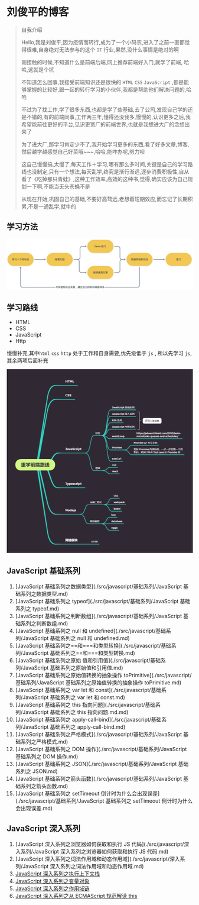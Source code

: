 # 刘俊平的博客

> 自我介绍
>
> Hello,我是刘俊平,因为疫情而转行,成为了一个小码农,进入了之前一直都觉得很难,自身绝对无法参与的这个 `IT` 行业,果然,没什么事情是绝对的啊
>
> 刚接触的时候,不知道什么是前端后端,网上推荐前端好入门,就学了前端, 哈哈,这就是个坑
>
> 不知道怎么回事,我接受前端知识还是很快的 `HTML` `CSS` `JavaScript` ,都是能够掌握的比较好,跟一起的转行学习的小伙伴,我都是帮助他们解决问题的,哈哈
>
> 不过为了找工作,学了很多东西,也都是学了些基础,去了公司,发现自己学的还是不错的,有的前端同事,工作两三年,懂得还没我多,慢慢的,认识更多之后,我希望能前往更好的平台,见识更宽广的前端世界,也就是我想进大厂的念想出来了
>
> 为了进大厂,那学习肯定少不了,我开始学习更多的东西,看了好多文章,博客,然后越学越感觉自己好菜哦~~~,哈哈,能咋办呢,努力呗
>
> 这自己慢慢搞,太慢了,每天工作＋学习,哪有那么多时间,关键是自己的学习路线也没制定,只有一个想法,每天乱学,终究是渐行渐远,逐步消费积极性,自从看了《吃掉那只青蛙》,这种工作效率,高效的这种书,觉得,确实应该为自己规划一下啊,不能当无头苍蝇不是
>
> 从现在开始,巩固自己的基础,不要好高骛远,老想着短期效应,而忘记了长期积累,不是一通乱学,就牛的

## 学习方法

![学习方法](./src/assets/image/学习方法.png)

## 学习路线

- HTML
- CSS
- JavaScript
- Http

慢慢补充,其中`html` `css` `http` 处于工作和自身需要,优先级低于 `js` , 所以先学习 `js`,其余两项后面补充

![重学前端路线](./src/assets/image/重学前端路线.png)

## JavaScript 基础系列

1. [JavaScript 基础系列之数据类型](./src/javascript/基础系列/JavaScript 基础系列之数据类型.md)
2. [JavaScript 基础系列之 typeof](./src/javascript/基础系列/JavaScript 基础系列之 typeof.md)
3. [JavaScript 基础系列之判断数组](./src/javascript/基础系列/JavaScript 基础系列之判断数组.md)
4. [JavaScript 基础系列之 null 和 undefined](./src/javascript/基础系列/JavaScript 基础系列之 null 和 undefined.md)
5. [JavaScript 基础系列之==和===和类型转换](./src/javascript/基础系列/JavaScript 基础系列之==和===和类型转换.md)
6. [JavaScript 基础系列之原始 值和引用值](./src/javascript/基础系列/JavaScript 基础系列之原始值和引用值.md)
7. [JavaScript 基础系列之原始值转换的抽象操作 toPrimitive](./src/javascript/基础系列/JavaScript 基础系列之原始值转换的抽象操作 toPrimitive.md)
8. [JavaScript 基础系列之 var let 和 const](./src/javascript/基础系列/JavaScript 基础系列之 var let 和 const.md)
9. [JavaScript 基础系列之 this 指向问题](./src/javascript/基础系列/JavaScript 基础系列之 this 指向问题.md.md)
10. [JavaScript 基础系列之 apply-call-bind](./src/javascript/基础系列/JavaScript 基础系列之 apply-call-bind.md)
11. [JavaScript 基础系列之严格模式](./src/javascript/基础系列/JavaScript 基础系列之严格模式.md)
12. [JavaScript 基础系列之 DOM 操作](./src/javascript/基础系列/JavaScript 基础系列之 DOM 操作.md)
13. [JavaScript 基础系列之 JSON](./src/javascript/基础系列/JavaScript 基础系列之 JSON.md)
14. [JavaScript 基础系列之箭头函数](./src/javascript/基础系列/JavaScript 基础系列之箭头函数.md)
15. [JavaScript 基础系列之 setTimeout 倒计时为什么会出现误差](./src/javascript/基础系列/JavaScript 基础系列之 setTimeout 倒计时为什么会出现误差.md)

## JavaScript 深入系列

1. [JavaScript 深入系列之浏览器如何获取和执行 JS 代码](./src/javascript/深入系列/JavaScript 深入系列之浏览器如何获取和执行 JS 代码.md)
2. [JavaScript 深入系列之词法作用域和动态作用域](./src/javascript/深入系列/JavaScript 深入系列之词法作用域和动态作用域.md)
3. [JavaScript 深入系列之执行上下文栈](./src/javascript/深入系列/JavaScript深入系列之执行上下文栈.md)
4. [JavaScript 深入系列之变量对象](./src/javascript/深入系列/JavaScript深入系列之变量对象.md)
5. [JavaScript 深入系列之作用域链](./src/javascript/深入系列/JavaScript深入系列之作用域链.md)
6. [JavaScript 深入系列之从 ECMAScript 规范解读 this](./src/javascript/深入系列/JavaScript深入系列之从ECMAScript规范解读this.md)
